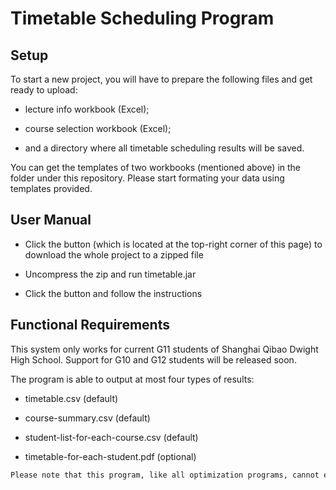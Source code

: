 # Timetable Scheduling Program

## Setup

To start a new project, you will have to prepare the following files and get ready to upload:

- lecture info workbook (Excel);

- course selection workbook (Excel);

- and a directory where all timetable scheduling results will be saved.

You can get the templates of two workbooks (mentioned above) in the <resources> folder under this repository. Please start formating your data using templates provided.

## User Manual

- Click the <Clone or download> button (which is located at the top-right corner of this page) to download the whole project to a zipped file
 
- Uncompress the zip and run timetable.jar

- Click the <Start New Project> button and follow the instructions


## Functional Requirements

This system only works for current G11 students of Shanghai Qibao Dwight High School. Support for G10 and G12 students will be released soon. 

The program is able to output at most four types of results:

- timetable.csv (default) 

- course-summary.csv (default)

- student-list-for-each-course.csv (default)

- timetable-for-each-student.pdf (optional)

```diff
Please note that this program, like all optimization programs, cannot ensure a good result will be returned in polynomial time, i.e., there is little possibility that the program will run to a dead end and never stop. Hence, in this case, please restart the software and run again. I tested the reliablity of this program and found it is about 95% reliable (1 out of 20 never stops).
```

